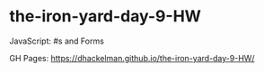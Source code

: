 # the-iron-yard-day-9-HW
JavaScript: #s and Forms 

GH Pages: https://dhackelman.github.io/the-iron-yard-day-9-HW/
